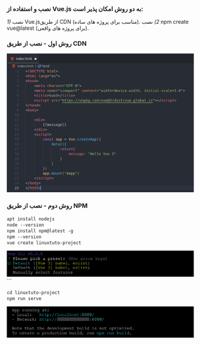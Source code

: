 ### نصب و استفاده از  Vue.js به دو روش امکان پذیر است:
*1)* نصب Vue.jsاز طریق CDN (مناسب برای پروژه های ساده).
*2)* نصب npm create vue@latest (برای پروژه های واقعی).
### روش اول - نصب از طریق CDN

![image](images/2.png)

### روش دوم - نصب از طریق NPM 

```shell
apt install nodejs
node --version
npm install npm@latest -g
npm --version 
vue create linuxtuto-project
```
![image](images/vue_cli.jpg)```
```
cd linuxtuto-project
npm run serve
```
![image](images/vue_cli1.jpg)